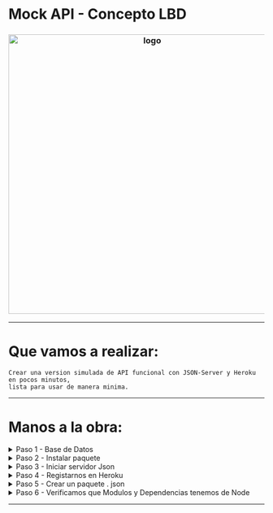 # Mock API - Concepto LBD

<h3 align="center"><img src="https://i.imgur.com/Ypvo6rs.png" alt="logo" height="550px"></h3>

***

# Que vamos a realizar:

```
Crear una version simulada de API funcional con JSON-Server y Heroku en pocos minutos, 
lista para usar de manera minima.
```

***

# Manos a la obra:

<details>
<summary>Paso 1 - Base de Datos</summary>

```
Crear la base de datos.
```

>  database.json

> Crear el esqueleto:
```json
  {
            "id" : 0,
            "zona": "Centrica",
            "item": "Mochila",
            "caractetistica": "Moto blanca y negra, sin patente, dos ocupantes masculinos",
            "direccion" :[
                {
                    "direccionId" : "0",
                    "numero": "1810",
                    "nombre": "25 de mayo",
                    "codigoPostal": "4000",
                    "provincia": "donde vos quieras"
                }
            ]
        },
```

> Podes usar lo que vos quieras, siempre respetando el formato JSON

</details>


<details>
<summary>Paso 2 - Instalar paquete</summary>

```
Obtener paquete para poder crear la base de datos online
```

>  npm install -g json-server

<p align="center">
  <a href="">
    <img src="https://i.imgur.com/sdRNrvT.png">
  </a>
</p>

</details>


<details>
<summary>Paso 3 - Iniciar servidor Json</summary>

```
Levantar el servidor Json indicando [ database.json ] como origen de datos:
```

>  json-server --watch database.json

<p align="center">
  <a href="">
    <img src="https://i.imgur.com/lfXVL8w.png">
  </a>
</p>

> Y ahi podemos ver que levanta el servidor con los datos de [ database.json ] y nos indica como URL de  visualizacion en :

```
Resources
  http://localhost:3000/incidencias

  Home
  http://localhost:3000
```
<p align="center">
  <a href="">
    <img src="https://i.imgur.com/i4CZ8oZ.png">
  </a>
</p>

</details>

<details>
<summary>Paso 4 - Registarnos en Heroku</summary>

```
Para registrarnos vamos a Heroku, en el caso que ya estemos registrados solamente iniciamos sesion 
y completamos los campos.
```

> heroku.com

> Iniciamos sesion o nos registramos

> Seleccionamos donde dice Create a new app , en mi caso prefiero hacerlo directamente desde la terminal :)

<p align="center">
  <a href="">
    <img src="https://i.imgur.com/24XAR7T.png">
  </a>
</p>


> Antes de continuar, prefiero hacer un commit & push de todo lo que voy haciendo hasta el momento, incluida esta documentacion que estoy haciendo en local.
</details>

<details>
<summary>Paso 5 - Crear un paquete . json</summary>

```
Vamos a usar npm init, como es la primera vez que lo vamos a ejecutar dentro del proyecto 
nos crea el archivo package.json, de invocarlo nuevamente lo que hace al detectar que 
ya esta creado es actualizarlo.
```

> 1) npm init

> 2) nos indica las configuraciones basicas

> 3) siguiente siguiente y listo

> 4) tenemos nuestro package.json creado

``` json
{
  "name": "mockapi",
  "version": "1.0.0",
  "description": "mock api test & heroku",
  "main": "index.js",
  "scripts": {
    "test": "echo \"Error: no test specified\" && exit 1"
  },
  "repository": {
    "type": "git",
    "url": "git+https://github.com/agustinjosew/mockApi.git"
  },
  "author": "Agustin Jose W",
  "license": "ISC",
  "bugs": {
    "url": "https://github.com/agustinjosew/mockApi/issues"
  },
  "homepage": "https://github.com/agustinjosew/mockApi#readme"
}

```
Entonces lo que hacemos en este punto es inicializar el proyecto y crear el archivo package.json

Para mas informacion consulta en [NPM INIT](https://docs.npmjs.com/cli/v7/commands/npm-init) .

</details>

<details>
<summary>Paso 6 - Verificamos que Modulos y Dependencias tenemos de Node</summary>

```
Para esto usamos NPM INSTALL, al no especificar ningun paquete se entiende que se desea 
verificar/instalar todas las dependencias dentro del archivo package.json. 
Esto es habitual, cuando se descargan proyectos o aplicaciones de github por ejemplo, 
ya que las dependencias deben ser instaladas luego de descargar el proyecto 
(por razones de tamaño).
```

> desde la consola ingresamos " npm i "

> nos devuelve el resultado y vemos que  se ha creado un archivo  << package-lock.json >>

> este nuevo archivo es el que SI vamos a tener que enviar al repositorio y nos sirve para indicar las dependencias que tiene nuestro proyecto pero sin necesidad de subir al repositorio las mismas, recordemos que aqui estamos tratando con el tema del tamaño...del repo (?), tambien sirve para que cuando bajemos el contenido tener la posibilidad de elegir versiones previas de las dependencias y optimizar el proceso de instalacion de las mismas evitando tener que resolver de nuevo los metadatos de los paquetes instalados previamente.

> para mas informacion de [PACKAGE-LOCK.JSON](https://docs.npmjs.com/cli/v6/configuring-npm/package-lock-json) .

> volvemos a la consola e instalamos el paquete json-server como una dependencia, hasta ahora lo teniamos solamente en local, pero al hacer este paso agregamos ese requisito al archivo de packages que veniamos creando

> usamos npm i json-server , a continuacion vemos que se crea una nueva carpeta node_modules y dentro de la misma mas carpetas

> en package.json vemos ahora que fue insertado lo siguiente:
``` json
 },
    "dependencies": {
    "json-server": "^0.16.3"
  }
```
> dentro de package.json en la seccion de "scripts" voy a crear una nueva declaracion, necesito algo para invocar que levante el servidor, para eso hacemos lo siguiente, donde dice test al final ponemos una coma y debajo :
``` json
"start": "node servidor.js"
```
> guardamos y creamos el archivo porque lo tenemos declarado pero no creado, en esta parte en especial vemos contenidos especificos de backend, si no estas familiarizado con el tema siempre es bueno ponerse a buscar informacion, la logica de esto es: !) obtener el paquete que acabamos de instalar "json-server", 2) usarlo con "create()" y encapsular todo en la variable servidor, 3) luego con router le indicamos donde esta nuestra base de datos "database.json", 4) y luego usamos middlewares, este concepto a nivel general se indica como una funcion que se puede ejecutar ANTES o DESPUES del manejo de una RUTA, tiene incidencia con el acceso a los objetos de Request-Respondes y next(), pudiendo verificar por ejemplo niveles de acceso ANTES de entrar a la RUTA, manejar errores, validar datos, etc ; por ultimo declaramos un puerto, el 3000, para indicar que puerto vamos a aceptar. 

``` js
const jsonServidor = require('json-server');
const servidor     = jsonServidor.create();
const router       = jsonServidor.router('database.json');
const middlewares  = jsonServidor.defaults();
const puerto       = process.env.PUERTO || 3000;

servidor.use(middlewares);
servidor.use(router);
servidor.listen(puerto);

```
> por ultimo agregamos al .gitignore el renglon node_modules (es el nombre de la carpeta que se creo al usar npm install ) para indicar que no suba los modulos, ya vimos que ocupan mucho espacio y son lentos a veces.

<p align="center">
  <a href="">
    <img src="https://i.imgur.com/W4jCXOB.png">
  </a>
</p>

> commit & push de los cambios y seguimos!
</details>



***

